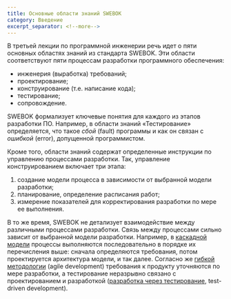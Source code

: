 ```yaml
---
title: Основные области знаний SWEBOK
category: Введение
excerpt_separator: <!--more-->
---
```


В третьей лекции по программной инженерии речь идет о пяти основных областях знаний из стандарта SWEBOK. 
Эти области соответствуют пяти  процессам разработки программного обеспечения:

  * инженерия (выработка) требований;
  * проектирование;
  * конструирование (т.е. написание кода);
  * тестирование;
  * сопровождение.

<!--more-->

SWEBOK формализует ключевые понятия для каждого из этапов разработки ПО. Например, в области знаний «Тестирование» 
определяется, что такое *сбой* (fault) программы и как он связан с *ошибкой* (error), допущенной программистом.

Кроме того, области знаний содержат определенные инструкции по управлению процессами разработки. 
Так, управление конструированием включает три этапа:

 1. создание модели процесса в зависимости от выбранной модели разработки;
 2. планирование, определение расписания работ;
 3. измерение показателей для корректирования разработки по мере ее выполнения.

В то же время, SWEBOK не детализует взаимодействие между различными процессами разработки. Связь между процессами 
сильно зависит от выбранной модели разработки. Например, в [каскадной модели][1] процессы выполняются последовательно 
в порядке их перечисления выше: сначала определяются требования, потом проектируется архитектура модели, и так далее. 
Согласно же [гибкой методологии][2] (agile development) требования к продукту уточняются по мере разработки, 
а тестирование неразрывно связано с проектированием и разработкой ([разработка через тестирование][3], test-driven development).

[1]: https://ru.wikipedia.org/wiki/%D0%9A%D0%B0%D1%81%D0%BA%D0%B0%D0%B4%D0%BD%D0%B0%D1%8F_%D0%BC%D0%BE%D0%B4%D0%B5%D0%BB%D1%8C
[2]: https://ru.wikipedia.org/wiki/%D0%93%D0%B8%D0%B1%D0%BA%D0%B0%D1%8F_%D0%BC%D0%B5%D1%82%D0%BE%D0%B4%D0%BE%D0%BB%D0%BE%D0%B3%D0%B8%D1%8F_%D1%80%D0%B0%D0%B7%D1%80%D0%B0%D0%B1%D0%BE%D1%82%D0%BA%D0%B8
[3]: https://ru.wikipedia.org/wiki/%D0%A0%D0%B0%D0%B7%D1%80%D0%B0%D0%B1%D0%BE%D1%82%D0%BA%D0%B0_%D1%87%D0%B5%D1%80%D0%B5%D0%B7_%D1%82%D0%B5%D1%81%D1%82%D0%B8%D1%80%D0%BE%D0%B2%D0%B0%D0%BD%D0%B8%D0%B5

